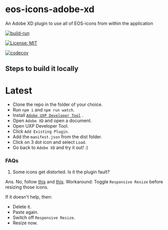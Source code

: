 # eos-icons-adobe-xd

An Adobe XD plugin to use all of EOS-icons from within the application

[![build-run](https://github.com/EOS-uiux-Solutions/eos-icons-adobe-xd/actions/workflows/build.yml/badge.svg)](https://github.com/EOS-uiux-Solutions/eos-icons-adobe-xd/actions/workflows/build.yml)

[![License: MIT](https://img.shields.io/badge/License-MIT-yellow.svg)](https://opensource.org/licenses/MIT)

[![codecov](https://codecov.io/gh/EOS-uiux-Solutions/eos-icons-adobe-xd/branch/main/graph/badge.svg?token=F5V5O1DUTT)](https://codecov.io/gh/EOS-uiux-Solutions/eos-icons-adobe-xd)

## Steps to build it locally

# Latest

- Clone the repo in the folder of your choice.
- Run `npm i` and `npm run watch`.
- Install [`Adobe UXP Developer Tool`](https://www.adobe.io/photoshop/uxp/guides/uxp-developer-tool/) .
- Open `Adobe XD` and open a document.
- Open UXP Developer Tool.
- Click `Add Existing Plugin`.
- Add the `manifest.json` from the dist folder.
- Click on 3 dot icon and select `Load`.
- Go back to `Adobe XD` and try it out! :)

### FAQs

1. Some icons get distorted. Is it the plugin fault?

Ans. No, follow [this](https://adobexd.uservoice.com/forums/353007-adobe-xd-feature-requests/suggestions/17480839--scaling-tool-scale-stroke-weight-shadow-effect) and [this](https://community.adobe.com/t5/adobe-xd/design-adobe-xd-resize-svg-without-distortion/m-p/10880105].https://community.adobe.com/t5/adobe-xd/design-adobe-xd-resize-svg-without-distortion/m-p/10880105).
Workaround: Toggle `Responsive Resize` before resizing those icons.

If it doesn't help,
then:

- Delete it.
- Paste again.
- Switch off `Responsive Resize`.
- Resize now.
